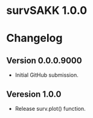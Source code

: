 # survSAKK 1.0.0

# Changelog

## Version 0.0.0.9000

- Initial GitHub submission.

## Veresion 1.0.0

- Release surv.plot() function.
